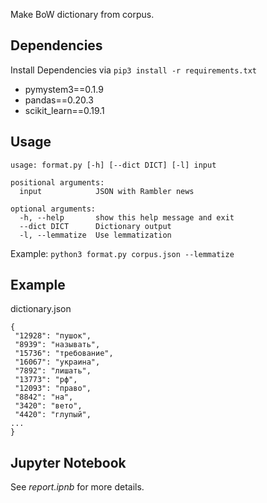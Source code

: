 Make BoW dictionary from corpus.

## Dependencies

Install Dependencies via ```pip3 install -r requirements.txt```

* pymystem3==0.1.9
* pandas==0.20.3
* scikit_learn==0.19.1

## Usage

```
usage: format.py [-h] [--dict DICT] [-l] input

positional arguments:
  input            JSON with Rambler news

optional arguments:
  -h, --help       show this help message and exit
  --dict DICT      Dictionary output
  -l, --lemmatize  Use lemmatization
```

Example: ```python3 format.py corpus.json --lemmatize```

## Example

dictionary.json

```
{
 "12928": "пушок",
 "8939": "называть",
 "15736": "требование",
 "16067": "украина",
 "7892": "лишать",
 "13773": "рф",
 "12093": "право",
 "8842": "на",
 "3420": "вето",
 "4420": "глупый",
...
}
```

## Jupyter Notebook

See *report.ipnb* for more details.